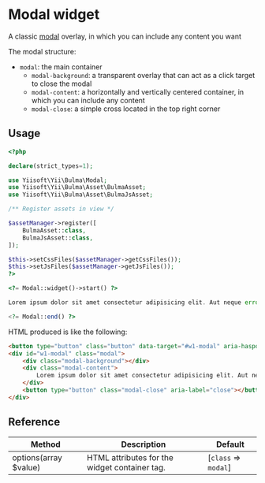 # Modal widget

A classic [modal](https://bulma.io/documentation/components/modal/) overlay, in which you can include any content you want

The modal structure:
- `modal`: the main container
    - `modal-background`: a transparent overlay that can act as a click target to close the modal
    - `modal-content`: a horizontally and vertically centered container, in which you can include any content
    - `modal-close`: a simple cross located in the top right corner

## Usage

```php
<?php

declare(strict_types=1);

use Yiisoft\Yii\Bulma\Modal;
use Yiisoft\Yii\Bulma\Asset\BulmaAsset;
use Yiisoft\Yii\Bulma\Asset\BulmaJsAsset;

/** Register assets in view */

$assetManager->register([
    BulmaAsset::class,
    BulmaJsAsset::class,
]);

$this->setCssFiles($assetManager->getCssFiles());
$this->setJsFiles($assetManager->getJsFiles());
?>

<?= Modal::widget()->start() ?>

Lorem ipsum dolor sit amet consectetur adipisicing elit. Aut neque error ipsa totam pariatur obcaecati odit, magnam deserunt ex officia, temporibus minus voluptatem assumenda earum eum voluptatum commodi accusamus reiciendis.

<?= Modal::end() ?>
```

HTML produced is like the following:
```html
<button type="button" class="button" data-target="#w1-modal" aria-haspopup="true">Launch modal</button>
<div id="w1-modal" class="modal">
    <div class="modal-background"></div>
    <div class="modal-content">
        Lorem ipsum dolor sit amet consectetur adipisicing elit. Aut neque error ipsa totam pariatur obcaecati odit, magnam deserunt ex officia, temporibus minus voluptatem assumenda earum eum voluptatum commodi accusamus reiciendis.
    </div>
    <button type="button" class="modal-close" aria-label="close"></button>
</div>
```

## Reference

Method | Description | Default
-------|-------------|---------
options(array $value) | HTML attributes for the widget container tag. | [`class` => `modal`]